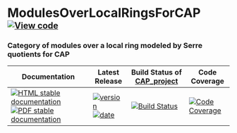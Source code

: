 <!-- BEGIN HEADER -->
# ModulesOverLocalRingsForCAP&ensp;<sup><sup>[![View code][code-img]][code-url]</sup></sup>

### Category of modules over a local ring modeled by Serre quotients for CAP

| Documentation | Latest Release | Build Status of [CAP_project](/../../) | Code Coverage |
| ------------- | -------------- | ------------ | ------------- |
| [![HTML stable documentation][html-img]][html-url] [![PDF stable documentation][pdf-img]][pdf-url] | [![version][version-img]][version-url] [![date][date-img]][date-url] | [![Build Status][tests-img]][tests-url] | [![Code Coverage][codecov-img]][codecov-url] |

<!-- END HEADER -->
<!-- BEGIN FOOTER -->
[html-img]: https://img.shields.io/badge/🔗%20HTML-stable-blue.svg
[html-url]: https://homalg-project.github.io/CAP_project/ModulesOverLocalRingsForCAP/doc/chap0_mj.html

[pdf-img]: https://img.shields.io/badge/🔗%20PDF-stable-blue.svg
[pdf-url]: https://homalg-project.github.io/CAP_project/ModulesOverLocalRingsForCAP/download_pdf.html

[version-img]: https://img.shields.io/endpoint?url=https://homalg-project.github.io/CAP_project/ModulesOverLocalRingsForCAP/badge_version.json&label=🔗%20version&color=yellow
[version-url]: https://homalg-project.github.io/CAP_project/ModulesOverLocalRingsForCAP/view_release.html

[date-img]: https://img.shields.io/endpoint?url=https://homalg-project.github.io/CAP_project/ModulesOverLocalRingsForCAP/badge_date.json&label=🔗%20released%20on&color=yellow
[date-url]: https://homalg-project.github.io/CAP_project/ModulesOverLocalRingsForCAP/view_release.html

[tests-img]: https://github.com/homalg-project/CAP_project/actions/workflows/Tests.yml/badge.svg?branch=master
[tests-url]: https://github.com/homalg-project/CAP_project/actions/workflows/Tests.yml?query=branch%3Amaster

[codecov-img]: https://codecov.io/gh/homalg-project/CAP_project/branch/master/graph/badge.svg?flag=ModulesOverLocalRingsForCAP
[codecov-url]: https://codecov.io/gh/homalg-project/CAP_project/tree/master/ModulesOverLocalRingsForCAP

[code-img]: https://img.shields.io/badge/-View%20code-blue?logo=github
[code-url]: https://github.com/homalg-project/CAP_project/tree/master/ModulesOverLocalRingsForCAP#top
<!-- END FOOTER -->
